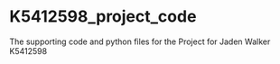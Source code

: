 # K5412598_project_code
The supporting code and python files for the Project for Jaden Walker K5412598
